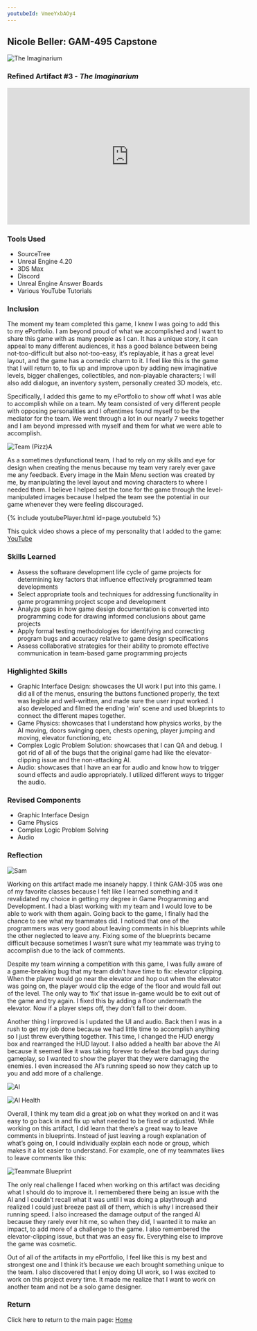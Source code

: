 ```yaml
---
youtubeId: VmeeYxbAOy4
---
```


## Nicole Beller: GAM-495 Capstone 

![The Imaginarium](https://github.com/NicBee/NicBee.github.io/blob/master/TheImaginarium_1.jpg?raw=true "The Imaginarium")

### Refined Artifact #3 - *The Imaginarium*

<iframe width="560" height="315" src="https://www.youtube.com/embed/VmeeYxbAOy4" frameborder="0" allow="accelerometer; autoplay; encrypted-media; gyroscope; picture-in-picture" allowfullscreen></iframe>

### **Tools Used**
 - SourceTree
 - Unreal Engine 4.20
 - 3DS Max
 - Discord
 - Unreal Engine Answer Boards
 - Various YouTube Tutorials
 
### **Inclusion**

The moment my team completed this game, I knew I was going to add this to my ePortfolio. I am beyond proud of what we accomplished and I want to share this game with as many people as I can. It has a unique story, it can appeal to many different audiences, it has a good balance between being not-too-difficult but also not-too-easy, it’s replayable, it has a great level layout, and the game has a comedic charm to it. I feel like this is the game that I will return to, to fix up and improve upon by adding new imaginative levels, bigger challenges, collectibles, and non-playable characters; I will also add dialogue, an inventory system, personally created 3D models, etc.
 
Specifically, I added this game to my ePortfolio to show off what I was able to accomplish while on a team. My team consisted of very different people with opposing personalities and I oftentimes found myself to be the mediator for the team. We went through a lot in our nearly 7 weeks together and I am beyond impressed with myself and them for what we were able to accomplish. 

 ![Team (Pizz)A](https://github.com/NicBee/NicBee.github.io/blob/master/TheImaginarium_2.JPG?raw=true "Team (Pizz)A")

As a sometimes dysfunctional team, I had to rely on my skills and eye for design when creating the menus because my team very rarely ever gave me any feedback. Every image in the Main Menu section was created by me, by manipulating the level layout and moving characters to where I needed them. I believe I helped set the tone for the game through the level-manipulated images because I helped the team see the potential in our game whenever they were feeling discouraged.

{% include youtubePlayer.html id=page.youtubeId %}

This quick video shows a piece of my personality that I added to the game: [YouTube](https://youtu.be/VmeeYxbAOy4)

### **Skills Learned**
  - Assess the software development life cycle of game projects for determining key factors that influence effectively programmed team developments
  - Select appropriate tools and techniques for addressing functionality in game programming project scope and development
  - Analyze gaps in how game design documentation is converted into programming code for drawing informed conclusions about game projects
  - Apply formal testing methodologies for identifying and correcting program bugs and accuracy relative to game design specifications
  - Assess collaborative strategies for their ability to promote effective communication in team-based game programming projects
  
### **Highlighted Skills**
  - Graphic Interface Design: showcases the UI work I put into this game.  I did all of the menus, ensuring the buttons functioned properly, the text was legible and well-written, and made sure the user input worked.  I also developed and filmed the ending 'win' scene and used blueprints to connect the different mapes together.
  - Game Physics: showcases that I understand how physics works, by the AI moving, doors swinging open, chests opening, player jumping and moving, elevator functioning, etc
  - Complex Logic Problem Solution: showcases that I can QA and debug.  I got rid of all of the bugs that the original game had like the elevator-clipping issue and the non-attacking AI.
  - Audio: showcases that I have an ear for audio and know how to trigger sound effects and audio appropriately.  I utilized different ways to trigger the audio.
   
### **Revised Components**
- Graphic Interface Design
- Game Physics
- Complex Logic Problem Solving
- Audio
  
### **Reflection**

 ![Sam](https://github.com/NicBee/NicBee.github.io/blob/master/TheImaginarium_4.JPG?raw=true "Sam")

Working on this artifact made me insanely happy. I think GAM-305 was one of my favorite classes because I felt like I learned something and it revalidated my choice in getting my degree in Game Programming and Development. I had a blast working with my team and I would love to be able to work with them again. Going back to the game, I finally had the chance to see what my teammates did. I noticed that one of the programmers was very good about leaving comments in his blueprints while the other neglected to leave any. Fixing some of the blueprints became difficult because sometimes I wasn’t sure what my teammate was trying to accomplish due to the lack of comments.

Despite my team winning a competition with this game, I was fully aware of a game-breaking bug that my team didn’t have time to fix: elevator clipping. When the player would go near the elevator and hop out when the elevator was going on, the player would clip the edge of the floor and would fall out of the level. The only way to ‘fix’ that issue in-game would be to exit out of the game and try again. I fixed this by adding a floor underneath the elevator. Now if a player steps off, they don’t fall to their doom.

Another thing I improved is I updated the UI and audio. Back then I was in a rush to get my job done because we had little time to accomplish anything so I just threw everything together. This time, I changed the HUD energy box and rearranged the HUD layout. I also added a health bar above the AI because it seemed like it was taking forever to defeat the bad guys during gameplay, so I wanted to show the player that they were damaging the enemies. I even increased the AI’s running speed so now they catch up to you and add more of a challenge.

 ![AI](https://github.com/NicBee/NicBee.github.io/blob/master/TheImaginarium_3.JPG?raw=true "AI")

 ![AI Health](https://github.com/NicBee/NicBee.github.io/blob/master/TheImaginarium_5.JPG?raw=true "AI Health")

Overall, I think my team did a great job on what they worked on and it was easy to go back in and fix up what needed to be fixed or adjusted. While working on this artifact, I did learn that there’s a great way to leave comments in blueprints. Instead of just leaving a rough explanation of what’s going on, I could individually explain each node or group, which makes it a lot easier to understand. For example, one of my teammates likes to leave comments like this:
 
  ![Teammate Blueprint](https://github.com/NicBee/NicBee.github.io/blob/master/TheImaginarium_6.JPG?raw=true "Teammate Blueprint")

The only real challenge I faced when working on this artifact was deciding what I should do to improve it. I remembered there being an issue with the AI and I couldn’t recall what it was until I was doing a playthrough and realized I could just breeze past all of them, which is why I increased their running speed. I also increased the damage output of the ranged AI because they rarely ever hit me, so when they did, I wanted it to make an impact, to add more of a challenge to the game. I also remembered the elevator-clipping issue, but that was an easy fix. Everything else to improve the game was cosmetic.

Out of all of the artifacts in my ePortfolio, I feel like this is my best and strongest one and I think it’s because we each brought something unique to the team. I also discovered that I enjoy doing UI work, so I was excited to work on this project every time. It made me realize that I want to work on another team and not be a solo game designer.

### Return

Click here to return to the main page: [Home](/index.md)

